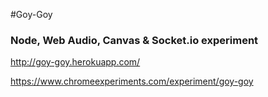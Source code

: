 #Goy-Goy

### Node, Web Audio, Canvas & Socket.io experiment

http://goy-goy.herokuapp.com/

https://www.chromeexperiments.com/experiment/goy-goy
